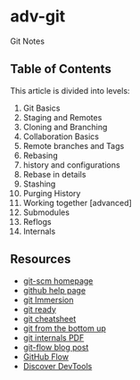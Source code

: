 # adv-git

Git Notes

## Table of Contents

This article is divided into levels:

1. Git Basics
2. Staging and Remotes
3. Cloning and Branching
4. Collaboration Basics
5. Remote branches and Tags
6. Rebasing
7. history and configurations
8. Rebase in details
9. Stashing
10. Purging History
11. Working together [advanced]
12. Submodules
13. Reflogs
14. Internals

## Resources

- <a href="http://git-scm.com">git-scm homepage</a>
- <a href="https://help.github.com/">github help page</a>
- <a href="http://gitimmersion.com/lab_03.html">git Immersion</a>
- <a href="http://gitready.com/advanced/2009/03/11/easily-manage-git-remote-branches.html">git ready</a>
- <a href="http://www.ndpsoftware.com/git-cheatsheet.html">git cheatsheet</a>
- <a href="http://ftp.newartisans.com/pub/git.from.bottom.up.pdf">git from the bottom up</a>
- <a href="https://peepcode.com/products/git-internals-pdf">git internals PDF</a>
- <a href="http://nvie.com/posts/a-successful-git-branching-model/">git-flow blog post</a>
- <a href="http://scottchacon.com/2011/08/31/github-flow.html">GitHub Flow</a>
- <a href="http://www.codeschool.com/courses/discover-devtools">Discover DevTools</a>
